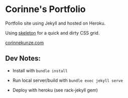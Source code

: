 # Corinne's Portfolio
Portfolio site using Jekyll and hosted on Heroku.

Using [skeleton](http://getskeleton.com/) for a quick and dirty CSS grid.

[corinnekunze.com](http://www.corinnekunze.com)

## Dev Notes:

* Install with `bundle install`

* Run local server/build with `bundle exec jekyll serve`

* Deploy with heroku (see rack-jekyll gem)
